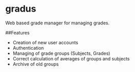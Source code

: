 # gradus
Web based grade manager for managing grades.

##Features
* Creation of new user accounts
* Authentication
* Managing of grade groups (Subjects, Grades)
* Correct calculation of averages of groups and subjects
* Archive of old groups